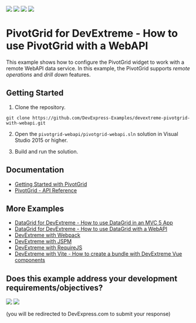 <!-- default badges list -->
![](https://img.shields.io/endpoint?url=https://codecentral.devexpress.com/api/v1/VersionRange/651407649/23.1.3%2B)
[![](https://img.shields.io/badge/Open_in_DevExpress_Support_Center-FF7200?style=flat-square&logo=DevExpress&logoColor=white)](https://supportcenter.devexpress.com/ticket/details/T1170929)
[![](https://img.shields.io/badge/📖_How_to_use_DevExpress_Examples-e9f6fc?style=flat-square)](https://docs.devexpress.com/GeneralInformation/403183)
[![](https://img.shields.io/badge/💬_Leave_Feedback-feecdd?style=flat-square)](#does-this-example-address-your-development-requirementsobjectives)
<!-- default badges end -->
# PivotGrid for DevExtreme - How to use PivotGrid with a WebAPI

This example shows how to configure the PivotGrid widget to work with a remote WebAPI data service. In this example, the PivotGrid supports *remote operations* and *drill down* features.

## Getting Started

1. Clone the repository.
 ``` text
 git clone https://github.com/DevExpress-Examples/devextreme-pivotgrid-with-webapi.git
 ```

2. Open the `pivotgrid-webapi/pivotgrid-webapi.sln` solution in Visual Studio 2015 or higher.

3. Build and run the solution.

## Documentation

- [Getting Started with PivotGrid](https://js.devexpress.com/Documentation/Guide/UI_Components/PivotGrid/Getting_Started_with_PivotGrid/)
- [PivotGrid - API Reference](https://js.devexpress.com/Documentation/ApiReference/UI_Components/dxPivotGrid/)

## More Examples

- [DataGrid for DevExtreme - How to use DataGrid in an MVC 5 App](https://github.com/DevExpress-Examples/devextreme-datagrid-mvc5)
- [DataGrid for DevExtreme - How to use DataGrid with a WebAPI](https://github.com/DevExpress-Examples/devextreme-datagrid-with-webapi)
- [DevExtreme with Webpack](https://github.com/DevExpress-Examples/devextreme-webpack-examples)
- [DevExtreme with JSPM](https://github.com/DevExpress-Examples/devextreme-jspm-examples)
- [DevExtreme with RequireJS](https://github.com/DevExpress-Examples/devextreme-requirejs-examples)
- [DevExtreme with Vite - How to create a bundle with DevExtreme Vue components](https://github.com/DevExpress-Examples/devextreme-vite-vue-bundling)
<!-- feedback -->
## Does this example address your development requirements/objectives?

[<img src="https://www.devexpress.com/support/examples/i/yes-button.svg"/>](https://www.devexpress.com/support/examples/survey.xml?utm_source=github&utm_campaign=devextreme-pivotgrid-with-webapi&~~~was_helpful=yes) [<img src="https://www.devexpress.com/support/examples/i/no-button.svg"/>](https://www.devexpress.com/support/examples/survey.xml?utm_source=github&utm_campaign=devextreme-pivotgrid-with-webapi&~~~was_helpful=no)

(you will be redirected to DevExpress.com to submit your response)
<!-- feedback end -->
